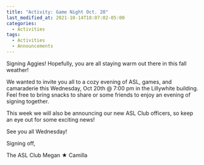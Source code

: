 ```yaml
---
title: "Activity: Game Night Oct. 20"
last_modified_at: 2021-10-14T18:07:02-05:00
categories:
  - Activities
tags:
  - Activities
  - Announcements
---
```


Signing Aggies!
Hopefully, you are all staying warm out there in this fall weather!

We wanted to invite you all to a cozy evening of ASL, games, and camaraderie this Wednesday, Oct 20th @ 7:00 pm in the Lillywhite building. Feel free to bring snacks to share or some friends to enjoy an evening of signing together.

This week we will also be announcing our new ASL Club officers, so keep an eye out for some exciting news!

See you all Wednesday!

Signing off,

The ASL Club
Megan ★ Camilla
